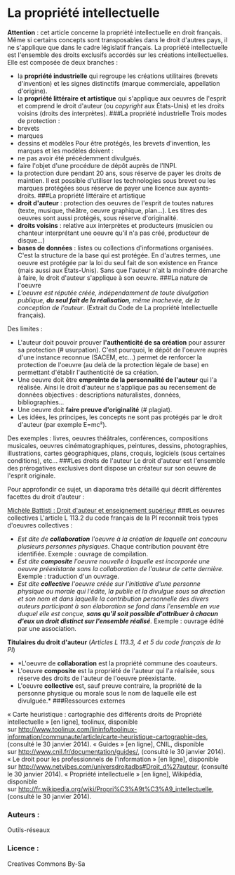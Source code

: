 # La propriété intellectuelle
**Attention** : cet article concerne la propriété intellectuelle en droit français. Même si certains concepts sont transposables dans le droit d'autres pays, il ne s'applique que dans le cadre législatif français.
La propriété intellectuelle est l'ensemble des droits exclusifs accordés sur les créations intellectuelles. Elle est composée de deux branches :
* la **propriété industrielle** qui regroupe les créations utilitaires (brevets d'invention) et les signes distinctifs (marque commerciale, appellation d'origine).
* la **propriété littéraire et artistique** qui s'applique aux oeuvres de l'esprit et comprend le droit d'auteur (ou *copyright* aux États-Unis) et les droits voisins (droits des interprètes).
###La propriété industrielle
Trois modes de protection :
* brevets
* marques
* dessins et modèles
Pour être protégés, les brevets d'invention, les marques et les modèles doivent :
* ne pas avoir été précédemment divulgués.
* faire l'objet d'une procédure de dépôt auprès de l'INPI.
* la protection dure pendant 20 ans, sous réserve de payer les droits de maintien.
Il est possible d'utiliser les technologies sous brevet ou les marques protégées sous réserve de payer une licence aux ayants-droits.
###La propriété littéraire et artistique
* **droit d'auteur** : protection des oeuvres de l'esprit de toutes natures (texte, musique, théâtre, oeuvre graphique, plan...). Les titres des oeuvres sont aussi protégés, sous réserve d'originalité.
* **droits voisins** : relative aux interprètes et producteurs (musicien ou chanteur interprétant une oeuvre qu'il n'a pas créé, producteur de disque...)
* **bases de données** : listes ou collections d'informations organisées. C'est la structure de la base qui est protégée.
En d'autres termes, une oeuvre est protégée par la loi du seul fait de son existence en France (mais aussi aux États-Unis). Sans que l'auteur n'ait la moindre démarche à faire, le droit d'auteur s'applique à son oeuvre.
###La nature de l'oeuvre
* *L'oeuvre est réputée créée, indépendamment de toute divulgation publique, **du seul fait de la réalisation**, même inachevée, de la conception de l'auteur*. (Extrait du Code de La propriété Intellectuelle français).

Des limites :
* L'auteur doit pouvoir prouver **l'authenticité de sa création** pour assurer sa protection (\# usurpation). C'est pourquoi, le dépôt de l'oeuvre auprès d'une instance reconnue (SACEM, etc...) permet de renforcer la protection de l'oeuvre (au delà de la protection légale de base) en permettant d'établir l'authenticité de sa création.
* Une oeuvre doit être **empreinte de la personnalité de l'auteur** qui l'a réalisée. Ainsi le droit d'auteur ne s'applique pas au recensement de données objectives : descriptions naturalistes, données, bibliographies...
* Une oeuvre doit **faire preuve d'originalité** (\# plagiat).
* Les idées, les principes, les concepts ne sont pas protégés par le droit d'auteur (par exemple E=mc²).

Des exemples : livres, oeuvres théâtrales, conférences, compositions musicales, oeuvres cinématographiques, peintures, dessins, photographies, illustrations, cartes géographiques, plans, croquis, logiciels (sous certaines conditions), etc...
###Les droits de l'auteur 
Le droit d'auteur est l'ensemble des prérogatives exclusives dont dispose un créateur sur son oeuvre de l'esprit originale.

Pour approfondir ce sujet, un diaporama très détaillé qui décrit différentes facettes du droit d'auteur  :

[Michèle Battisti : Droit d'auteur et enseignement supérieur](http://www.slideshare.net/mbattisti/droit-et-enseignement-suprieur)
###Les oeuvres collectives
L'article L 113.2 du code français de la PI reconnaît trois types d'oeuvres collectives :
* *Est dite de **collaboration** l'oeuvre à la création de laquelle ont concouru plusieurs personnes physiques*. Chaque contribution pouvant être identifiée. Exemple : ouvrage de compilation.
* *Est dite **composite** l'oeuvre nouvelle à laquelle est incorporée une oeuvre préexistante sans la collaboration de l'auteur de cette dernière.* Exemple : traduction d'un ouvrage.
* *Est dite **collective** l'oeuvre créée sur l'initiative d'une personne physique ou morale qui l'édite, la publie et la divulgue sous sa direction et son nom et dans laquelle la contribution personnelle des divers auteurs participant à son élaboration se fond dans l'ensemble en vue duquel elle est conçue, **sans qu'il soit possible d'attribuer à chacun d'eux un droit distinct sur l'ensemble réalisé**.* Exemple : ouvrage édité par une association.

**Titulaires du droit d'auteur** (*Articles L 113.3, 4 et 5 du code français de la PI*)
* *L'oeuvre de **collaboration** est la propriété commune des coauteurs.
* L'oeuvre **composite** est la propriété de l'auteur qui l'a réalisée, sous réserve des droits de l'auteur de l'oeuvre préexistante.
* L'oeuvre **collective** est, sauf preuve contraire, la propriété de la personne physique ou morale sous le nom de laquelle elle est divulguée.*
###Ressources externes

« Carte heuristique : cartographie des différents droits de Propriété intellectuelle » [en ligne], toolinux, disponible sur <http://www.toolinux.com/lininfo/toolinux-information/communaute/article/carte-heuristique-cartographie-des>, (consulté le 30 janvier 2014).
« Guides » [en ligne], CNIL, disponible sur <http://www.cnil.fr/documentation/guides/>, (consulté le 30 janvier 2014).
« Le droit pour les professionnels de l'information » [en ligne], disponible sur <http://www.netvibes.com/universdroitadbs#Droit_d%27auteur>, (consulté le 30 janvier 2014).
« Propriété intellectuelle » [en ligne], Wikipédia, disponible sur <http://fr.wikipedia.org/wiki/Propri%C3%A9t%C3%A9_intellectuelle>, (consulté le 30 janvier 2014).




### Auteurs :
Outils-réseaux
### Licence : 
Creatives Commons By-Sa
